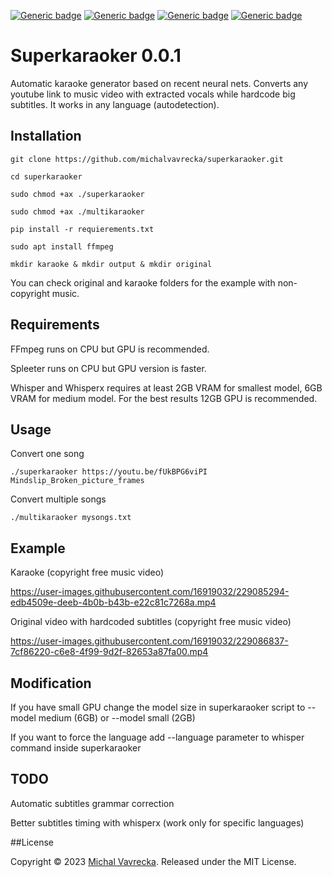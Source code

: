 [![Generic badge](https://img.shields.io/badge/OS-Linux,Win-green.svg)](https://shields.io/)
[![Generic badge](https://img.shields.io/badge/Computation-GPU-green.svg)](https://shields.io/)
[![Generic badge](https://img.shields.io/badge/Language-Python-green.svg)](https://shields.io/)
[![Generic badge](https://img.shields.io/badge/Maintained-Yes-green.svg)](https://shields.io/)

# Superkaraoker 0.0.1

Automatic karaoke generator based on recent neural nets. Converts any youtube link to music video with extracted vocals while hardcode big subtitles. It works in any language (autodetection).


## Installation

`git clone https://github.com/michalvavrecka/superkaraoker.git`

`cd superkaraoker`

`sudo chmod +ax ./superkaraoker`

`sudo chmod +ax ./multikaraoker`

`pip install -r requierements.txt`

`sudo apt install ffmpeg`

`mkdir karaoke & mkdir output & mkdir original`

You can check original and karaoke folders for the example with non-copyright music.


## Requirements

FFmpeg runs on CPU but GPU is recommended.

Spleeter runs on CPU but GPU version is faster.

Whisper and Whisperx requires at least 2GB VRAM for smallest model, 6GB VRAM for medium model. For the best results 12GB GPU is recommended.

## Usage

Convert one song


`./superkaraoker https://youtu.be/fUkBPG6viPI Mindslip_Broken_picture_frames`


Convert multiple songs


`./multikaraoker mysongs.txt`


## Example

Karaoke (copyright free music video) 

https://user-images.githubusercontent.com/16919032/229085294-edb4509e-deeb-4b0b-b43b-e22c81c7268a.mp4


Original video with hardcoded subtitles (copyright free music video) 


https://user-images.githubusercontent.com/16919032/229086837-7cf86220-c6e8-4f99-9d2f-82653a87fa00.mp4

## Modification

If you have small GPU change the model size in superkaraoker script to --model medium (6GB) or --model small (2GB)

If you want to force the language add --language parameter to whisper command inside superkaraoker

## TODO

Automatic subtitles grammar correction

Better subtitles timing with whisperx (work only for specific languages)

##License

Copyright © 2023 [Michal Vavrecka](https://kognice.wixsite.com/vavrecka).  Released under the MIT License.  



